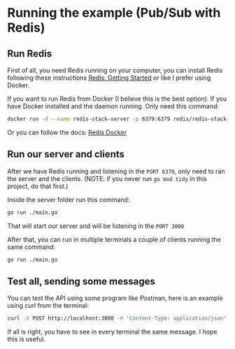 # Running the example (Pub/Sub with Redis)

## Run Redis

First of all, you need Redis running on your computer, you can install Redis following these instructions [Redis: Getting Started](https://redis.io/docs/getting-started/) or like I prefer using Docker.

If you want to run Redis from Docker (I believe this is the best option). If you have Docker installed and the daemon running.
Only need this command:

```bash
docker run -d --name redis-stack-server -p 6379:6379 redis/redis-stack-server:latest
```
Or you can follow the docs: [Redis Docker](https://redis.io/docs/stack/get-started/install/docker/)

## Run our server and clients

After we have Redis running and listening in the `PORT 6379`, only need to ran the server and the clients. (NOTE: if you never run `go mod tidy` in this project, do that first.)

Inside the server folder run this command:

```bash
go run ./main.go
```
That will start our server and will be listening in the `PORT 3000`

After that, you can run in multiple terminals a couple of clients running the same command:

```bash
go run ./main.go
```

## Test all, sending some messages

You can test the API using some program like Postman, here is an example using curl from the terminal:

```bash
curl -X POST http://localhost:3000 -H 'Content-Type: application/json' -d '{"Name":"john", "Email":"hola@gmail.com"}'
```

If all is right, you have to see in every terminal the same message. I hope this is useful.
